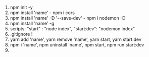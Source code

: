 1. npm init -y
2. npm install 'name' - npm i cors
3. npm install 'name' -D '--save-dev' - npm i nodemon -D
4. npm install 'name' -g
5. scripts: "start" : "node index", "start:dev": "nodemon index"
6. .gitignore !
7. yarn add 'name', yarn remove 'name', yarn start, yarn start:dev
8. npm i 'name', npm uninstall 'name', npm start, npm run start:dev
9. 